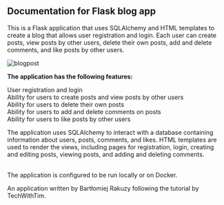 <h2>Documentation for Flask blog app</h2>

This is a Flask application that uses SQLAlchemy and HTML templates to create a blog that allows user registration and login. Each user can create posts, view posts by other users, delete their own posts, add and delete comments, and like posts by other users.

![blogpost](https://user-images.githubusercontent.com/96372115/221369355-adec48cb-6a25-4aa3-ae07-ca8358ef8b47.jpg)


<b>The application has the following features:</b><br>

User registration and login<br>
Ability for users to create posts and view posts by other users<br>
Ability for users to delete their own posts<br>
Ability for users to add and delete comments on posts<br>
Ability for users to like posts by other users<br>


The application uses SQLAlchemy to interact with a database containing information about users, posts, comments, and likes. HTML templates are used to render the views, including pages for registration, login, creating and editing posts, viewing posts, and adding and deleting comments.

<br>The application is configured to be run locally or on Docker.</b>

An application written by Bartłomiej Rakuzy following the tutorial by TechWithTim.
